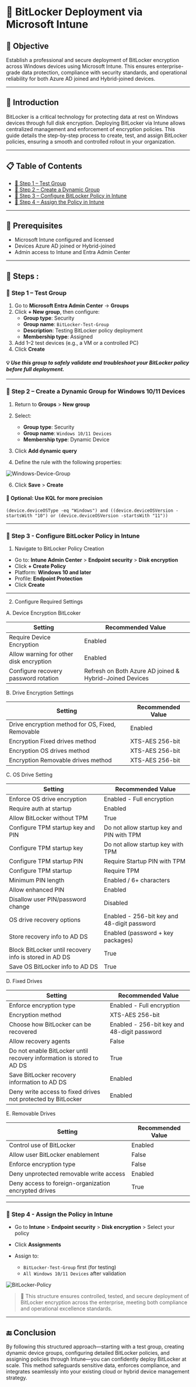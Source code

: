 # 🔐 BitLocker Deployment via Microsoft Intune

## 🎯 Objective

Establish a professional and secure deployment of BitLocker encryption across Windows devices using Microsoft Intune. This ensures enterprise-grade data protection, compliance with security standards, and operational reliability for both Azure AD joined and Hybrid-joined devices.

---

## 📝 Introduction

BitLocker is a critical technology for protecting data at rest on Windows devices through full disk encryption. Deploying BitLocker via Intune allows centralized management and enforcement of encryption policies. This guide details the step-by-step process to create, test, and assign BitLocker policies, ensuring a smooth and controlled rollout in your organization.

---

## 📋 Table of Contents

- [🚀 Step 1 – Test Group](#-step-1--test-group)
- [🚀 Step 2 – Create a Dynamic Group](#-step-2--create-a-dynamic-group-for-windows-1011-devices)
- [🚀 Step 3 – Configure BitLocker Policy in Intune](#-step-3---configure-bitlocker-policy-in-intune)
- [🚀 Step 4 – Assign the Policy in Intune](#-step-4---assign-the-policy-in-intune)

---

## 🔧 Prerequisites
- Microsoft Intune configured and licensed
- Devices Azure AD joined or Hybrid-joined
- Admin access to Intune and Entra Admin Center

---

## 🧭 **Steps :**

### 🚀 **Step 1 – Test Group**

1. Go to **Microsoft Entra Admin Center** → **Groups**  
2. Click **+ New group**, then configure:
   - **Group type**: Security  
   - **Group name**: `BitLocker-Test-Group`  
   - **Description**: Testing BitLocker policy deployment  
   - **Membership type**: Assigned  
3. Add 1–2 test devices (e.g., a VM or a controlled PC)  
4. Click **Create**

#### 💡 *Use this group to safely validate and troubleshoot your BitLocker policy before full deployment.*

---

### 🚀 **Step 2 – Create a Dynamic Group for Windows 10/11 Devices**

1. Return to **Groups** > **New group**
2. Select:

   * **Group type**: Security
   * **Group name**: `Windows 10/11 Devices`
   * **Membership type**: Dynamic Device
3. Click **Add dynamic query**
4. Define the rule with the following properties:

![Windows-Device-Group](https://github.com/AliChoukatli/CyberShield-Enterprise/blob/main/04_AzureAD_Sync_%26_Endpoint_Security/Screenshots/Windows-Device-Group.png)

6. Click **Save** > **Create**

#### 📌 Optional: Use KQL for more precision

```kql
(device.deviceOSType -eq "Windows") and ((device.deviceOSVersion -startsWith "10") or (device.deviceOSVersion -startsWith "11"))
```
---

### 🚀 **Step 3 - Configure BitLocker Policy in Intune**

1. Navigate to BitLocker Policy Creation

* Go to: **Intune Admin Center** > **Endpoint security** > **Disk encryption**
* Click **+ Create Policy**
* Platform: **Windows 10 and later**
* Profile: **Endpoint Protection**
* Click **Create**

---

2. Configure Required Settings

A. Device Encryption BitLcoker

| Setting                                 | Recommended Value                                  |
| --------------------------------------- | -------------------------------------------------- |
| Require Device Encryption               | Enabled                                            |
| Allow warning for other disk encryption | Enabled                                            |
| Configure recovery password rotation    | Refresh on Both Azure AD joined & Hybrid-Joined Devices |

B. Drive Encryption Settings

| Setting                                          | Recommended Value |
| ------------------------------------------------ | ----------------- |
| Drive encryption method for OS, Fixed, Removable | Enabled           |
| Encryption Fixed drives method                   | XTS-AES 256-bit   |
| Encryption OS drives method                      | XTS-AES 256-bit   |
| Encryption Removable drives method               | XTS-AES 256-bit   |

C. OS Drive Setting

| Setting                                                | Recommended Value                           |
| ------------------------------------------------------ | ------------------------------------------- |
| Enforce OS drive encryption                            | Enabled - Full encryption                   |
| Require auth at startup                                | Enabled                                     |
| Allow BitLocker without TPM                            | True                                        |
| Configure TPM startup key and PIN                      | Do not allow startup key and PIN with TPM   |
| Configure TPM startup key                              | Do not allow startup key with TPM           |
| Configure TPM startup PIN                              | Require Startup PIN with TPM                |
| Configure TPM startup                                  | Require TPM                                 |
| Minimum PIN length                                     | Enabled / 6+ characters                     |
| Allow enhanced PIN                                     | Enabled                                     |
| Disallow user PIN/password change                      | Disabled                                    |
| OS drive recovery options                              | Enabled - 256-bit key and 48-digit password |
| Store recovery info to AD DS                           | Enabled (password + key packages)           |
| Block BitLocker until recovery info is stored in AD DS | True                                        |
| Save OS BitLocker info to AD DS                        | True                                        |

D. Fixed Drives

| Setting                                                                | Recommended Value                           |
| -----------------------------------------------------------------------| ------------------------------------------- |
| Enforce encryption type                                                | Enabled - Full encryption                   |
| Encryption method                                                      | XTS-AES 256-bit                             |
| Choose how BitLocker can be recovered                                  | Enabled - 256-bit key and 48-digit password |
| Allow recovery agents                                                  | False                                       |
| Do not enable BitLocker until recovery information is stored to AD DS  | True
| Save BitLocker recovery information to AD DS                           | Enabled                                     |
| Deny write access to fixed drives not protected by BitLocker           | Enabled                                     |

E. Removable Drives

| Setting                                              | Recommended Value |
| ---------------------------------------------------- | ----------------- |
| Control use of BitLocker                             | Enabled           |
| Allow user BitLocker enablement                      | False             |
| Enforce encryption type                              | False             |
| Deny unprotected removable write access              | Enabled           |
| Deny access to foreign-organization encrypted drives | True              |

---

### 🚀 **Step 4 - Assign the Policy in Intune**

* Go to **Intune** > **Endpoint security** > **Disk encryption** > Select your policy
* Click **Assignments**
* Assign to:

  * `BitLocker-Test-Group` first (for testing)
  * `All Windows 10/11 Devices` after validation

![BitLocker-Policy](https://github.com/AliChoukatli/CyberShield-Enterprise/blob/main/04_AzureAD_Sync_%26_Endpoint_Security/Screenshots/BitLocker-Policy.png)

> 📡 This structure ensures controlled, tested, and secure deployment of BitLocker encryption across the enterprise, meeting both compliance and operational excellence standards.

---

## 🔚 Conclusion

By following this structured approach—starting with a test group, creating dynamic device groups, configuring detailed BitLocker policies, and assigning policies through Intune—you can confidently deploy BitLocker at scale. This method safeguards sensitive data, enforces compliance, and integrates seamlessly into your existing cloud or hybrid device management strategy.

